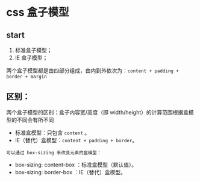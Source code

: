 # css 盒子模型

## start

1. 标准盒子模型；
2. IE 盒子模型；

两个盒子模型都是由四部分组成，由内到外依次为：`content + padding + border + margin`

## 区别：

两个盒子模型的区别：盒子内容宽/高度（即 width/height）的计算范围根据盒模型的不同会有所不同

- 标准盒模型：只包含 `content` 。
- IE（替代）盒模型：`content + padding + border`。

`可以通过 box-sizing 来改变元素的盒模型：`

- box-sizing: content-box ：标准盒模型（默认值）。
- box-sizing: border-box ：IE（替代）盒模型。
